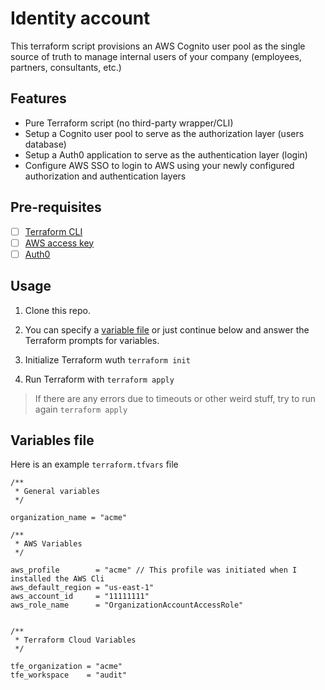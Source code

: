 # Identity account

This terraform script provisions an AWS Cognito user pool as the single source of truth to manage internal users of your company (employees, partners, consultants, etc.)

## Features

- Pure Terraform script (no third-party wrapper/CLI)
- Setup a Cognito user pool to serve as the authorization layer (users database)
- Setup a Auth0 application to serve as the authentication layer (login)
- Configure AWS SSO to login to AWS using your newly configured authorization and authentication layers

## Pre-requisites

- [ ] [Terraform CLI](https://learn.hashicorp.com/terraform/getting-started/install.html)
- [ ] [AWS access key](https://console.aws.amazon.com/iam/home#/security_credentials)
- [ ] [Auth0](#)

## Usage

1. Clone this repo.

2. You can specify a [variable file](#variables-file) or just continue below and answer the Terraform prompts for variables.

3. Initialize Terraform wuth `terraform init`

4. Run Terraform with `terraform apply`

> If there are any errors due to timeouts or other weird stuff, try to run again `terraform apply`

## Variables file

Here is an example `terraform.tfvars` file

```hcl
/**
 * General variables
 */

organization_name = "acme"

/**
 * AWS Variables
 */

aws_profile        = "acme" // This profile was initiated when I installed the AWS Cli
aws_default_region = "us-east-1"
aws_account_id     = "11111111"
aws_role_name      = "OrganizationAccountAccessRole"


/**
 * Terraform Cloud Variables
 */

tfe_organization = "acme"
tfe_workspace    = "audit"
```
